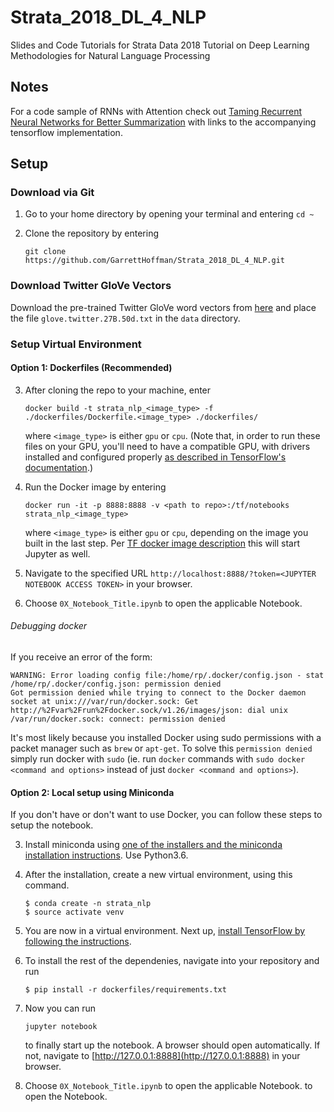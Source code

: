 # Strata_2018_DL_4_NLP
Slides and Code Tutorials for Strata Data 2018 Tutorial on Deep Learning Methodologies for Natural Language Processing

## Notes

For a code sample of RNNs with Attention check out [Taming Recurrent Neural Networks for Better Summarization](http://www.abigailsee.com/2017/04/16/taming-rnns-for-better-summarization.html) with links to the accompanying tensorflow implementation.

## Setup

### Download via Git

1. Go to your home directory by opening your terminal and entering `cd ~`

2. Clone the repository by entering

    ```
    git clone https://github.com/GarrettHoffman/Strata_2018_DL_4_NLP.git
    ```

### Download Twitter GloVe Vectors

Download the pre-trained Twitter GloVe word vectors from [here](https://nlp.stanford.edu/projects/glove/) and place the file `glove.twitter.27B.50d.txt` in the `data` directory.

### Setup Virtual Environment
	
#### Option 1: Dockerfiles (Recommended)

3. After cloning the repo to your machine, enter

    ```
    docker build -t strata_nlp_<image_type> -f ./dockerfiles/Dockerfile.<image_type> ./dockerfiles/
    ```

    where `<image_type>` is either `gpu` or `cpu`. (Note that, in order to run these files on your GPU, you'll need to have a compatible GPU, with drivers installed and configured properly [as described in TensorFlow's documentation](https://www.tensorflow.org/install/).)

4. Run the Docker image by entering

    ```
    docker run -it -p 8888:8888 -v <path to repo>:/tf/notebooks strata_nlp_<image_type>
    ```

    where `<image_type>` is either `gpu` or `cpu`, depending on the image you built in the last step.
    Per [TF docker image description](https://hub.docker.com/r/tensorflow/tensorflow/) this will start Jupyter as well.

5. Navigate to the specified URL `http://localhost:8888/?token=<JUPYTER NOTEBOOK ACCESS TOKEN>` in your browser.
    
6. Choose `0X_Notebook_Title.ipynb` to open the applicable Notebook.
	
###### Debugging docker
If you receive an error of the form:

```
WARNING: Error loading config file:/home/rp/.docker/config.json - stat /home/rp/.docker/config.json: permission denied
Got permission denied while trying to connect to the Docker daemon socket at unix:///var/run/docker.sock: Get http://%2Fvar%2Frun%2Fdocker.sock/v1.26/images/json: dial unix /var/run/docker.sock: connect: permission denied
```

It's most likely because you installed Docker using sudo permissions with a packet manager such as `brew` or `apt-get`. To solve this `permission denied` simply run docker with `sudo` (ie. run `docker` commands with `sudo docker <command and options>` instead of just `docker <command and options>`).

#### Option 2: Local setup using Miniconda

If you don't have or don't want to use Docker, you can follow these steps to setup the notebook.

3. Install miniconda using [one of the installers and the miniconda installation instructions](https://conda.io/miniconda.html). Use Python3.6.

4. After the installation, create a new virtual environment, using this command.
	```
	$ conda create -n strata_nlp
	$ source activate venv
	```
   
5. You are now in a virtual environment. Next up, [install TensorFlow by following the instructions](https://www.tensorflow.org/install/).

6. To install the rest of the dependenies, navigate into your repository and run 

	```
	$ pip install -r dockerfiles/requirements.txt
	```
   
7. Now you can run 

	```
	jupyter notebook
	```
	
	to finally start up the notebook. A browser should open automatically. If not, navigate to [http://127.0.0.1:8888](http://127.0.0.1:8888) in your browser. 
	
8. Choose `0X_Notebook_Title.ipynb` to open the applicable Notebook. to open the Notebook.
